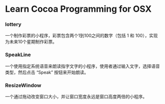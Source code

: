 Learn Cocoa Programming for OSX
===========

### lottery

一个制作彩票的小程序，彩票包含两个1到100之间的数字（包括 1 和 100），实现为未来10个星期制作彩票。

### SpeakLine

一个使用指定系统语音来朗读指字文字的小程序，使用者通过输入文字，选择语音类型，然后点击 “Speak” 按钮来开始朗读。

### ResizeWindow

一个通过拖动改变窗口大小，并让窗口宽度永远是窗口高度两倍的小程序。

